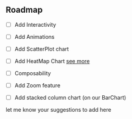 ## Roadmap


- [ ] Add Interactivity

- [ ] Add Animations

- [ ] Add ScatterPlot chart

- [ ] Add HeatMap Chart [see more](https://altair-viz.github.io/gallery/simple_heatmap.html)

- [ ] Composability

- [ ] Add Zoom feature

- [ ] Add stacked column chart (on our BarChart)

let me know your suggestions to add here